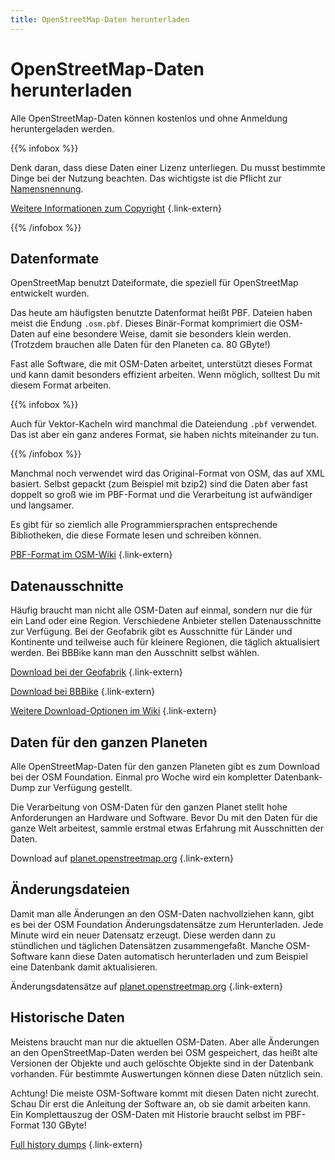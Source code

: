```yaml
---
title: OpenStreetMap-Daten herunterladen
---
```


# OpenStreetMap-Daten herunterladen

Alle OpenStreetMap-Daten können kostenlos und ohne Anmeldung heruntergeladen
werden.

{{% infobox %}}

Denk daran, dass diese Daten einer Lizenz unterliegen. Du musst bestimmte Dinge
bei der Nutzung beachten. Das wichtigste ist die Pflicht zur
[Namensnennung](/nutzen/namensnennung/).

[Weitere Informationen zum Copyright](https://www.openstreetmap.org/copyright)
{.link-extern}

{{% /infobox %}}

## Datenformate

OpenStreetMap benutzt Dateiformate, die speziell für OpenStreetMap entwickelt
wurden.

Das heute am häufigsten benutzte Datenformat heißt PBF. Dateien haben meist
die Endung `.osm.pbf`. Dieses Binär-Format komprimiert die OSM-Daten auf eine
besondere Weise, damit sie besonders klein werden. (Trotzdem brauchen alle
Daten für den Planeten ca. 80 GByte!)

Fast alle Software, die mit OSM-Daten arbeitet, unterstützt dieses Format
und kann damit besonders effizient arbeiten. Wenn möglich, solltest Du mit
diesem Format arbeiten.

{{% infobox %}}

Auch für Vektor-Kacheln wird manchmal die Dateiendung `.pbf` verwendet. Das
ist aber ein ganz anderes Format, sie haben nichts miteinander zu tun.

{{% /infobox %}}

Manchmal noch verwendet wird das Original-Format von OSM, das auf XML
basiert. Selbst gepackt (zum Beispiel mit bzip2) sind die Daten aber fast
doppelt so groß wie im PBF-Format und die Verarbeitung ist aufwändiger und
langsamer.

Es gibt für so ziemlich alle Programmiersprachen entsprechende Bibliotheken,
die diese Formate lesen und schreiben können.

[PBF-Format im OSM-Wiki](https://wiki.openstreetmap.org/wiki/PBF_Format)
{.link-extern}

## Datenausschnitte

Häufig braucht man nicht alle OSM-Daten auf einmal, sondern nur die für ein
Land oder eine Region. Verschiedene Anbieter stellen Datenausschnitte zur
Verfügung. Bei der Geofabrik gibt es Ausschnitte für Länder und Kontinente und
teilweise auch für kleinere Regionen, die täglich aktualisiert werden. Bei
BBBike kann man den Ausschnitt selbst wählen.

[Download bei der Geofabrik](https://download.geofabrik.de/)
{.link-extern}

[Download bei BBBike](https://download.bbbike.org/osm/)
{.link-extern}

[Weitere Download-Optionen im Wiki](https://wiki.openstreetmap.org/wiki/Planet.osm)
{.link-extern}

## Daten für den ganzen Planeten

Alle OpenStreetMap-Daten für den ganzen Planeten gibt es zum Download bei der
OSM Foundation. Einmal pro Woche wird ein kompletter Datenbank-Dump zur
Verfügung gestellt.

Die Verarbeitung von OSM-Daten für den ganzen Planet stellt hohe Anforderungen
an Hardware und Software. Bevor Du mit den Daten für die ganze Welt arbeitest,
sammle erstmal etwas Erfahrung mit Ausschnitten der Daten.

Download auf [planet.openstreetmap.org](https://planet.openstreetmap.org/)
{.link-extern}

## Änderungsdateien

Damit man alle Änderungen an den OSM-Daten nachvollziehen kann, gibt es bei der
OSM Foundation Änderungsdatensätze zum Herunterladen. Jede Minute wird ein
neuer Datensatz erzeugt. Diese werden dann zu stündlichen und täglichen
Datensätzen zusammengefaßt. Manche OSM-Software kann diese Daten automatisch
herunterladen und zum Beispiel eine Datenbank damit aktualisieren.

Änderungsdatensätze auf [planet.openstreetmap.org](https://planet.openstreetmap.org/replication/)
{.link-extern}

## Historische Daten

Meistens braucht man nur die aktuellen OSM-Daten. Aber alle Änderungen an den
OpenStreetMap-Daten werden bei OSM gespeichert, das heißt alte Versionen der
Objekte und auch gelöschte Objekte sind in der Datenbank vorhanden. Für
bestimmte Auswertungen können diese Daten nützlich sein.

Achtung! Die meiste OSM-Software kommt mit diesen Daten nicht zurecht. Schau
Dir erst die Anleitung der Software an, ob sie damit arbeiten kann. Ein
Komplettauszug der OSM-Daten mit Historie braucht selbst im PBF-Format 130
GByte!

[Full history dumps](https://planet.openstreetmap.org/pbf/full-history/)
{.link-extern}

